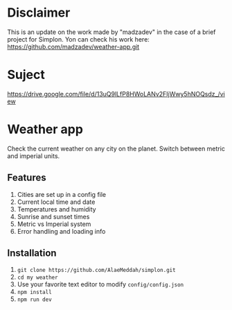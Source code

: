 # Disclaimer
This is an update on the work made by "madzadev" in the case of a brief project for Simplon.
Yon can check his work here: https://github.com/madzadev/weather-app.git

# Suject
https://drive.google.com/file/d/13uQ9lLfP8HWoLANv2FIjWwy5hNOQsdz_/view

# Weather app
Check the current weather on any city on the planet. Switch between metric and imperial units.

## Features

1. Cities are set up in a config file
2. Current local time and date
3. Temperatures and humidity
4. Sunrise and sunset times
5. Metric vs Imperial system
6. Error handling and loading info

## Installation

1. `git clone https://github.com/AlaeMeddah/simplon.git`
2. `cd my weather`
3. Use your favorite text editor to modify `config/config.json`
3. `npm install`
4. `npm run dev`

